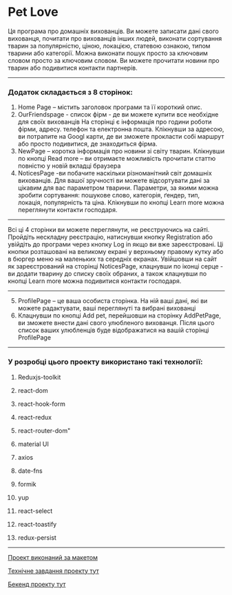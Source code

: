 # Pet Love

Ця програма про домашніх вихованців. Ви можете записати дані свого вихованця, почитати про вихованців інших людей, виконати сортування тварин за популярністю, ціною, локацією, статевою ознакою, типом тварини або категорії. Можна виконати пошук просто за ключовим словом просто за ключовим словом. Ви можете прочитати новини про тварин або подивитися контакти партнерів.
***
### Додаток складається з 8 сторінок:

1. Home Page – містить заголовок програми та її короткий опис.
2. OurFriendspage - список фірм - де ви можете купити все необхідне для своїх вихованців На сторінці є інформація про години роботи фірми, адресу. телефон та електронна пошта. Клікнувши за адресою, ви потрапите на Googl карти, де ви зможете прокласти собі маршрут або просто подивитися, де знаходиться фірма.
3. NewPage – коротка інформація про новини зі світу тварин. Клікнувши по кнопці Read more – ви отримаєте можливість прочитати статтю повністю у новій вкладці браузера
4. NoticesPage -ви побачите наскільки різноманітний світ домашніх вихованців. Для вашої зручності ви можете відсортувати дані за цікавим для вас параметром тварини. Параметри, за якими можна зробити сортування: пошукове слово, категорія, ґендер, тип, локація, популярність та ціна. Клікнувши по кнопці Learn more можна переглянути контакти господаря.

***
Всі ці 4 сторінки ви можете переглянути, не реєструючись на сайті. Пройдіть нескладну реєстрацію, натиснувши кнопку Registration або увійдіть до програми через кнопку Log in якщо ви вже зареєстровані. Ці кнопки розташовані на великому екрані у верхньому правому кутку або в бюргер меню на маленьких та середніх екранах. Увійшовши на сайт як зареєстрований на сторінці NoticesPage, клацнувши по іконці серце - ви додати тварину до списку своїх обраних, а також клацнувши по кнопці Learn more можна подивитися контакти господаря.

***
5. ProfilePage – це ваша особиста сторінка. На ній ваші дані, які ви можете радактувати, ваші переглянуті та вибрані вихованці
6. Клацнувши по кнопці Add pet, перейшовши на сторінку AddPetPage, ви зможете внести дані свого улюбленого вихованця. Після цього список ваших улюбленців буде відображатися на вашій сторінці ProfilePage


***

### У розробці цього проекту використано такі технології:

1.	Reduxjs-toolkit

2.	react-dom
3.	react-hook-form
4.	react-redux
5.	react-router-dom"
6.	material UI
7.	axios
8.	date-fns
9.	formik
10.	yup
11.	react-select
12.	react-toastify
13.	redux-persist
***
[Проект виконаний за макетом](https://www.figma.com/file/puMNfZVg4YI8UZoJ1QiLLi/Petl%F0%9F%92%9Bve?type=design&node-id=55838-750&mode=design&t=Xg1IwIcKebTl5xGs-0)

[Технічне завдання проекту тут](https://docs.google.com/spreadsheets/d/1DmQUeGZy_oaXN6yn69ORLzou1ZQRyTMlrAqPSit_clw/edit?gid=1134921873#gid=1134921873)

[Бекенд проекту тут](https://petlove.b.goit.study/api-docs/)



